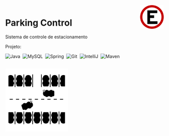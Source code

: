 
<img src="img/placa-estacionamento.png" align="right" width="75"/>

# Parking Control
Sistema de controle de estacionamento 

Projeto: 

![Java](https://img.shields.io/badge/Java-D33833?style=for-the-badge&logo=openjdk&logoColor=black)&nbsp;
![MySQL](https://img.shields.io/badge/MariaDB-01529E?style=for-the-badge&logo=mariadb&logoColor=white)&nbsp;
![Spring](https://img.shields.io/badge/Spring-6DB33F?style=for-the-badge&logo=spring&logoColor=white)&nbsp;
![Git](https://img.shields.io/badge/Git-E34F26?style=for-the-badge&logo=git&logoColor=white)&nbsp;
![IntelliJ](https://img.shields.io/badge/IntelliJ_IDEA-000000.svg?style=for-the-badge&logo=intellij-idea&logoColor=white)&nbsp;
![Maven](https://img.shields.io/badge/Apache%20Maven-C71A36?style=for-the-badge&logo=Apache%20Maven&logoColor=white)&nbsp;
<br>
<br>

<img src="img/parking-spot.png" />